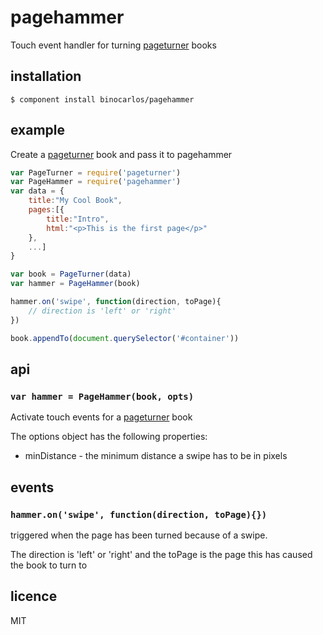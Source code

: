 pagehammer
==========

Touch event handler for turning [pageturner](https://github.com/binocarlos/pageturner) books

## installation

```
$ component install binocarlos/pagehammer
```

## example

Create a [pageturner](https://github.com/binocarlos/pageturner) book and pass it to pagehammer

```js
var PageTurner = require('pageturner')
var PageHammer = require('pagehammer')
var data = {
	title:"My Cool Book",
	pages:[{
		title:"Intro",
		html:"<p>This is the first page</p>"
	},
	...]
}

var book = PageTurner(data)
var hammer = PageHammer(book)

hammer.on('swipe', function(direction, toPage){
	// direction is 'left' or 'right'	
})

book.appendTo(document.querySelector('#container'))
```

## api

### `var hammer = PageHammer(book, opts)`

Activate touch events for a [pageturner](https://github.com/binocarlos/pageturner) book

The options object has the following properties:

 * minDistance - the minimum distance a swipe has to be in pixels
 
## events

### `hammer.on('swipe', function(direction, toPage){})`

triggered when the page has been turned because of a swipe.

The direction is 'left' or 'right' and the toPage is the page this has caused the book to turn to

## licence
MIT